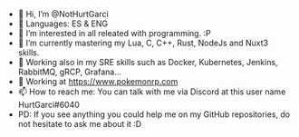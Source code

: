 - 👋 Hi, I’m @NotHurtGarci
- 🚩 Languages: ES & ENG
- 👀 I’m interested in all releated with programming. :P
- 🌱 I’m currently mastering my Lua, C, C++, Rust, NodeJs and Nuxt3 skills.
- 🐋 Working also in my SRE skills such as Docker, Kubernetes, Jenkins, RabbitMQ, gRCP, Grafana...
- 💞️ Working at https://www.pokemonrp.com
- 📫 How to reach me: You can talk with me via Discord at this user name HurtGarci#6040
- PD: If you see anything you could help me on my GitHub repositories, do not hesitate to ask me about it :D
<!---
NotHurtGarci/NotHurtGarci is a ✨ special ✨ repository because its `README.md` (this file) appears on your GitHub profile.
You can click the Preview link to take a look at your changes.
--->
